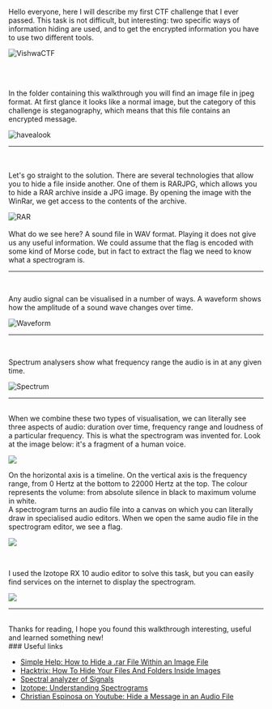Hello everyone, here I will describe my first CTF challenge that I ever passed. This task is not difficult, but interesting: two specific ways of information hiding are used, and to get the encrypted information you have to use two different tools.

![VishwaCTF](https://i.imgur.com/aQBD7oO.png "VishwaCTF")

<br>
<br>

In the folder containing this walkthrough you will find an image file in jpeg format. At first glance it looks like a normal image, but the category of this challenge is steganography, which means that this file contains an encrypted message.

![havealook](https://i.imgur.com/CnRxyDO.png "havealook")

------------

<br>
<br>
Let's go straight to the solution. There are several technologies that allow you to hide a file inside another. One of them is RARJPG, which allows you to hide a RAR archive inside a JPG image. By opening the image with the WinRar, we get access to the contents of the archive.

![RAR](https://i.imgur.com/SSHlmCc.png "RAR")
<br><br>
What do we see here? A sound file in WAV format. Playing it does not give us any useful information. We could assume that the flag is encoded with some kind of Morse code, but in fact to extract the flag we need to know what a spectrogram is.
<br>


------------

<br>

Any audio signal can be visualised in a number of ways. A waveform shows how the amplitude of a sound wave changes over time.

![Waveform](https://i.imgur.com/aiJlYqj.png "Waveform")

------------
<br>

Spectrum analysers show what frequency range the audio is in at any given time.

![Spectrum ](https://i.imgur.com/dijEok1.png "Spectrum ")

------------

<br>
When we combine these two types of visualisation, we can literally see three aspects of audio: duration over time, frequency range and loudness of a particular frequency. This is what the spectrogram was invented for. Look at the image below: it's a fragment of a human voice.

![](https://i.imgur.com/w9jlG44.png)

On the horizontal axis is a timeline. On the vertical axis is the frequency range, from 0 Hertz at the bottom to 22000 Hertz at the top. The colour represents the volume: from absolute silence in black to maximum volume in white.
<br>
A spectrogram turns an audio file into a canvas on which you can literally draw in specialised audio editors. When we open the same audio file in the spectrogram editor, we see a flag.

![](https://i.imgur.com/MDWVjsi.png)

<br>

I used the Izotope RX 10 audio editor to solve this task, but you can easily find services on the internet to display the spectrogram.

![](https://i.imgur.com/31jjHl3.png)

------------


<br>
Thanks for reading, I hope you found this walkthrough interesting, useful and learned something new!

<br>
### Useful links
<br>

 * [Simple Help: How to Hide a .rar File Within an Image File](https://www.simplehelp.net/2008/12/04/how-to-hide-rar-files-within-picture-files/ " Simple Help: How to Hide a .rar File Within an Image File")
 * [Hacktrix: How To Hide Your Files And Folders Inside Images](https://www.hacktrix.com/how-to-hide-your-files-and-folders-inside-images "How To Hide Your Files And Folders Inside Images")
 * [Spectral analyzer of Signals](https://www.dcode.fr/spectral-analysis "Spectral analyzer of Signals")
 * [Izotope: Understanding Spectrograms](https://www.izotope.com/en/learn/understanding-spectrograms.html "Izotope: Understanding Spectrograms")
 * [Christian Espinosa on Youtube: Hide a Message in an Audio File](https://www.youtube.com/watch?v=1EqCQrVEEVs " Steganography: Hide a Message in an Audio File Christian Espinosa")
